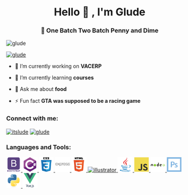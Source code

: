 <h1 align="center">Hello 🧐 , I'm Glude</h1>
<h3 align="center">🦅 One Batch Two Batch Penny and Dime</h3>

<p align="left"> <img src="https://komarev.com/ghpvc/?username=glude&label=Profile%20views&color=b40e0e&style=flat" alt="glude" /> </p>

<p align="left"> <a href="https://twitter.com/itsGlude" target="blank"><img src="https://img.shields.io/twitter/follow/gludee?logo=twitter&style=for-the-badge" alt="glude" /></a> </p>

- 🔭 I’m currently working on **VACERP**

- 🌱 I’m currently learning **courses**

- 💬 Ask me about **food**

- ⚡ Fun fact **GTA was supposed to be a racing game**

<h3 align="left">Connect with me:</h3>
<p align="left">
<a href="https://twitter.com/gludee" target="blank"><img align="center" src="https://cdn.jsdelivr.net/npm/simple-icons@3.0.1/icons/twitter.svg" alt="itslude" height="30" width="40" /></a>
<a href="https://www.youtube.com/c/glude" target="blank"><img align="center" src="https://cdn.jsdelivr.net/npm/simple-icons@3.0.1/icons/youtube.svg" alt="glude" height="30" width="40" /></a>
</p>

<h3 align="left">Languages and Tools:</h3>
<p align="left"> <a href="https://getbootstrap.com" target="_blank"> <img src="https://raw.githubusercontent.com/devicons/devicon/master/icons/bootstrap/bootstrap-plain-wordmark.svg" alt="bootstrap" width="40" height="40"/> </a> <a href="https://www.w3schools.com/cs/" target="_blank"> <img src="https://raw.githubusercontent.com/devicons/devicon/master/icons/csharp/csharp-original.svg" alt="csharp" width="40" height="40"/> </a> <a href="https://www.w3schools.com/css/" target="_blank"> <img src="https://raw.githubusercontent.com/devicons/devicon/master/icons/css3/css3-original-wordmark.svg" alt="css3" width="40" height="40"/> </a> <a href="https://expressjs.com" target="_blank"> <img src="https://raw.githubusercontent.com/devicons/devicon/master/icons/express/express-original-wordmark.svg" alt="express" width="40" height="40"/> </a> <a href="https://www.w3.org/html/" target="_blank"> <img src="https://raw.githubusercontent.com/devicons/devicon/master/icons/html5/html5-original-wordmark.svg" alt="html5" width="40" height="40"/> </a> <a href="https://www.adobe.com/in/products/illustrator.html" target="_blank"> <img src="https://www.vectorlogo.zone/logos/adobe_illustrator/adobe_illustrator-icon.svg" alt="illustrator" width="40" height="40"/> </a> <a href="https://www.java.com" target="_blank"> <img src="https://raw.githubusercontent.com/devicons/devicon/master/icons/java/java-original.svg" alt="java" width="40" height="40"/> </a> <a href="https://developer.mozilla.org/en-US/docs/Web/JavaScript" target="_blank"> <img src="https://raw.githubusercontent.com/devicons/devicon/master/icons/javascript/javascript-original.svg" alt="javascript" width="40" height="40"/> </a> <a href="https://nodejs.org" target="_blank"> <img src="https://raw.githubusercontent.com/devicons/devicon/master/icons/nodejs/nodejs-original-wordmark.svg" alt="nodejs" width="40" height="40"/> </a> <a href="https://www.photoshop.com/en" target="_blank"> <img src="https://raw.githubusercontent.com/devicons/devicon/master/icons/photoshop/photoshop-line.svg" alt="photoshop" width="40" height="40"/> </a> <a href="https://www.python.org" target="_blank"> <img src="https://raw.githubusercontent.com/devicons/devicon/master/icons/python/python-original.svg" alt="python" width="40" height="40"/> </a> <a href="https://vuejs.org/" target="_blank"> <img src="https://raw.githubusercontent.com/devicons/devicon/master/icons/vuejs/vuejs-original-wordmark.svg" alt="vuejs" width="40" height="40"/> </a> </p>
